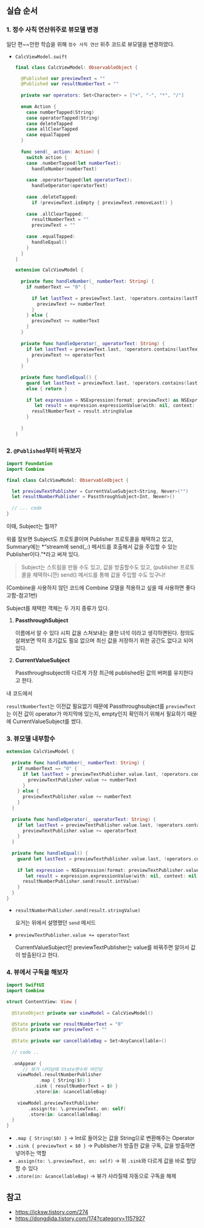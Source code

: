 ## 실습 순서

### 1. 정수 사칙 연산위주로 뷰모델 변경

일단 편~~안한 학습을 위해 `정수 사칙 연산` 위주 코드로 뷰모델을 변경하였다.

- `CalcViewModel.swift`
    
    ```swift
    final class CalcViewModel: ObservableObject {
    
      @Published var previewText = ""
      @Published var resultNumberText = ""
      
      private var operators: Set<Character> = ["+", "-", "*", "/"]
      
      enum Action {
        case numberTapped(String)
        case operatorTapped(String)
        case deleteTapped
        case allClearTapped
        case equalTapped
      }
      
      func send(_ action: Action) {
        switch action {
        case .numberTapped(let numberText):
          handleNumber(numberText)
          
        case .operatorTapped(let operatorText):
          handleOperator(operatorText)
          
        case .deleteTapped:
          if !previewText.isEmpty { previewText.removeLast() }
          
        case .allClearTapped:
          resultNumberText = ""
          previewText = ""
          
        case .equalTapped:
          handleEqual()
        }
      }
    }
    
    extension CalcViewModel {
      
      private func handleNumber(_ numberText: String) {
        if numberText == "0" {
          
          if let lastText = previewText.last, !operators.contains(lastText) {
            previewText += numberText
          }
        } else {
          previewText += numberText
        }
      }
      
      private func handleOperator(_ operatorText: String) {
        if let lastText = previewText.last, !operators.contains(lastText) {
          previewText += operatorText
        }
      }
      
      private func handleEqual() {
        guard let lastText = previewText.last, !operators.contains(lastText)
        else { return }
        
        if let expression = NSExpression(format: previewText) as NSExpression?,
           let result = expression.expressionValue(with: nil, context: nil) as? NSNumber {
          resultNumberText = result.stringValue
        }
        
      }
    }
    ```
    

### 2. `@Published`부터 바꿔보자

```swift
import Foundation
import Combine

final class CalcViewModel: ObservableObject {

  let previewTextPublisher = CurrentValueSubject<String, Never>("")
  let resultNumberPublisher = PassthroughSubject<Int, Never>()
  
  // ... code
}
```

이때, Subject는 뭘까?

위를 잘보면 Subject도 프로토콜이며 Publisher 프로토콜을 채택하고 있고, Summary에는 *“stream에 send(_:) 메서드를 호출해서 값을 주입할 수 있는 Publisher이다.”*라고 써져 있다.


> Subject는 스트림을 만들 수도 있고, 값을 방출할수도 있고, (publisher 프로토콜을 채택하니깐) send() 메서드를 통해 값을 주입할 수도 있구나!

(Combine을 사용하지 않던 코드에 Combine 모델을 적용하고 싶을 때 사용하면 좋다고함-참고1번)

Subject를 채택한 객체는 두 가지 종류가 있다.

1. **PassthroughSubject**
    
    이름에서 알 수 있다 시피 값을 스쳐보내는 쿨한 녀석 이라고 생각하면된다. 정의도 살펴보면 딱히 초기값도 필요 없으며 최신 값을 저장하기 위한 공간도 없다고 되어있다.
    
2. **CurrentValueSubject**
    
    Passthroughsubject와 다르게 가장 최근에 published된 값의 버퍼를 유지한다고 한다. 
    

내 코드에서

`resultNumberText`는 이전값 필요없기 때문에 Passthroughsubject를 `previewText`는 이전 값이 operator가 마지막에 있는지, empty인지 확인하기 위해서 필요하기 때문에 CurrentValueSubject를 썼다.

### 3. 뷰모델 내부함수

```swift
extension CalcViewModel {
  
  private func handleNumber(_ numberText: String) {
    if numberText == "0" {
      if let lastText = previewTextPublisher.value.last, !operators.contains(lastText) {
        previewTextPublisher.value += numberText
      }
    } else {
      previewTextPublisher.value += numberText
    }
  }
  
  private func handleOperator(_ operatorText: String) {
    if let lastText = previewTextPublisher.value.last, !operators.contains(lastText) {
      previewTextPublisher.value += operatorText
    }
  }
  
  private func handleEqual() {
    guard let lastText = previewTextPublisher.value.last, !operators.contains(lastText) else { return }
    
    if let expression = NSExpression(format: previewTextPublisher.value) as NSExpression?,
       let result = expression.expressionValue(with: nil, context: nil) as? NSNumber {
      resultNumberPublisher.send(result.intValue)
    }
  }
}
```

- `resultNumberPublisher.send(result.stringValue)`
    
    요거는 위에서 설명했던 `send` 메서드
    
- `previewTextPublisher.value += operatorText`
    
    CurrentValueSubject인 previewTextPublisher는 value를 바꿔주면 알아서 값이 방출된다고 한다.
    

### 4. 뷰에서 구독을 해보자

```swift
import SwiftUI
import Combine

struct ContentView: View {
  
  @StateObject private var viewModel = CalcViewModel()

  @State private var resultNumberText = "0"
  @State private var previewText = ""
  
  @State private var cancellableBag = Set<AnyCancellable>()
  
  // code ..
  
  .onAppear {
	  // 뷰가 나타날때 State변수와 바인딩
    viewModel.resultNumberPublisher
		    .map { String($0) }
	      .sink { resultNumberText = $0 }
	      .store(in: &cancellableBag)
	      
    viewModel.previewTextPublisher
        .assign(to: \.previewText, on: self)
        .store(in: &cancellableBag)
  }
}
```

- `.map { String($0) }` → Int로 들어오는 값을 String으로 변환해주는 Operator
- `.sink { previewText = $0 }` → Publisher가 방출한 값을 구독, 값을 방출하면 넣어주는 역할
- `.assign(to: \.previewText, on: self)` → 위 `.sink`와 다르게 값을 바로 할당할 수 있다
- `.store(in: &cancellableBag)` → 뷰가 사라질때 자동으로 구독을 해제

## 참고

- https://icksw.tistory.com/274
- https://dongdida.tistory.com/174?category=1157927
